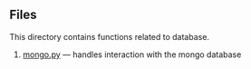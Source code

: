 ## Files

This directory contains functions related to database.

1. [mongo.py](./mongo.py) — handles interaction with the mongo database
